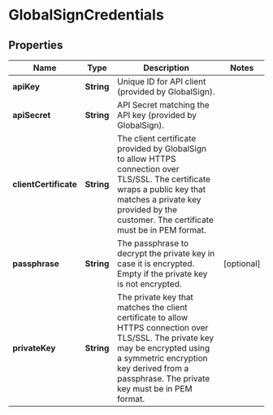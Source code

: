 
# GlobalSignCredentials

## Properties
Name | Type | Description | Notes
------------ | ------------- | ------------- | -------------
**apiKey** | **String** | Unique ID for API client (provided by GlobalSign).  | 
**apiSecret** | **String** | API Secret matching the API key (provided by GlobalSign).  | 
**clientCertificate** | **String** | The client certificate provided by GlobalSign to allow HTTPS connection over TLS/SSL. The certificate wraps a public key that matches a private key provided by the customer. The certificate must be in PEM format.  | 
**passphrase** | **String** | The passphrase to decrypt the private key in case it is encrypted. Empty if the private key is not encrypted.  |  [optional]
**privateKey** | **String** | The private key that matches the client certificate to allow HTTPS connection over TLS/SSL. The private key may be encrypted using a symmetric encryption key derived from a passphrase. The private key must be in PEM format.  | 



